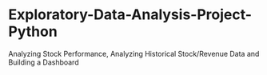 # Exploratory-Data-Analysis-Project-Python

Analyzing Stock Performance, Analyzing Historical Stock/Revenue Data and Building a Dashboard

